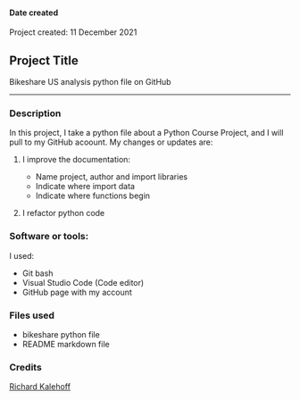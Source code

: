 #### Date created

Project created: 11 December 2021

## Project Title

Bikeshare US analysis python file on GitHub

---

### Description

In this project, I take a python file about a Python Course Project, and I will pull to my GitHub acoount. My changes or updates are:

1.  I improve the documentation:

    - Name project, author and import libraries
    - Indicate where import data
    - Indicate where functions begin

2.  I refactor python code

### Software or tools:

I used:

- Git bash
- Visual Studio Code (Code editor)
- GitHub page with my account

### Files used

- bikeshare python file
- README markdown file

### Credits

[Richard Kalehoff](https://github.com/richardkalehoff)
